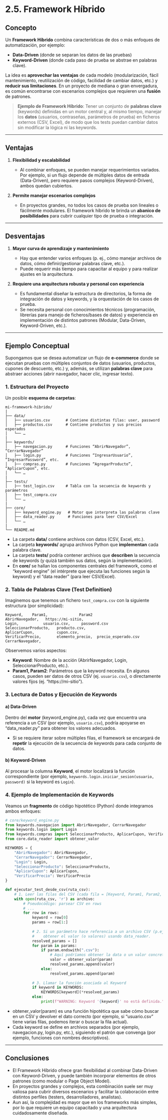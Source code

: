 # 2.5. Framework Híbrido

## Concepto
Un **Framework Híbrido** combina características de dos o más enfoques de automatización, por ejemplo:  
- **Data-Driven** (donde se separan los datos de las pruebas)  
- **Keyword-Driven** (donde cada paso de prueba se abstrae en palabras clave).  

La idea es **aprovechar las ventajas** de cada modelo (modularización, fácil mantenimiento, reutilización de código, facilidad de cambiar datos, etc.) y **reducir sus limitaciones**. En un proyecto de mediana o gran envergadura, es común encontrarse con escenarios complejos que requieren una **fusión** de patrones.

> **Ejemplo de Framework Híbrido**: Tener un conjunto de **palabras clave** (keywords) definidas en un motor central y, al mismo tiempo, manejar los **datos** (usuarios, contraseñas, parámetros de prueba) en ficheros externos (CSV, Excel), de modo que los tests puedan cambiar datos sin modificar la lógica ni las keywords.

---

## Ventajas

1. **Flexibilidad y escalabilidad**  
   - Al combinar enfoques, se pueden manejar requerimientos variados. Por ejemplo, si un flujo depende de múltiples datos de entrada (Data-Driven), pero requiere pasos complejos (Keyword-Driven), ambos quedan cubiertos.

2. **Permite manejar escenarios complejos**  
   - En proyectos grandes, no todos los casos de prueba son lineales o fácilmente modulares. El framework híbrido te brinda un **abanico de posibilidades** para cubrir cualquier tipo de prueba o integración.

---

## Desventajas

1. **Mayor curva de aprendizaje y mantenimiento**  
   - Hay que entender varios enfoques (p. ej., cómo manejar archivos de datos, cómo definir/gestionar palabras clave, etc.).  
   - Puede requerir más tiempo para capacitar al equipo y para realizar ajustes en la arquitectura.

2. **Requiere una arquitectura robusta y personal con experiencia**  
   - Es fundamental diseñar la estructura de directorios, la forma de integración de datos y keywords, y la orquestación de los casos de prueba.  
   - Se necesita personal con conocimientos técnicos (programación, librerías para manejo de ficheros/bases de datos) y experiencia en implementación de distintos patrones (Modular, Data-Driven, Keyword-Driven, etc.).

---

## Ejemplo Conceptual

Supongamos que se desea automatizar un flujo de **e-commerce** donde se ejecutan pruebas con múltiples conjuntos de datos (usuarios, productos, cupones de descuento, etc.) y, además, se utilizan **palabras clave** para abstraer acciones (abrir navegador, hacer clic, ingresar texto).

### 1. Estructura del Proyecto

Un posible **esquema de carpetas**:
```
mi-framework-hibrido/
|
├── data/
│   ├── usuarios.csv       # Contiene distintas filas: user, password
│   ├── productos.csv      # Contiene productos y sus precios esperados
│   └── …
|
├── keywords/
│   ├── navegacion.py      # Funciones “AbrirNavegador”, “CerrarNavegador”
│   ├── login.py           # Funciones “IngresarUsuario”, “IngresarPassword”, etc.
│   ├── compras.py         # Funciones “AgregarProducto”, “AplicarCupon”, etc.
│   └── …
|
├── tests/
│   ├── test_login.csv     # Tabla con la secuencia de keywords y parámetros
│   ├── test_compra.csv
│   └── …
|
├── core/
│   ├── keyword_engine.py   # Motor que interpreta las palabras clave
│   ├── data_reader.py      # Funciones para leer CSV/Excel
│   └── …
|
└── README.md
```

- La carpeta **data/** contiene archivos con datos (CSV, Excel, etc.).  
- La carpeta **keywords/** agrupa archivos Python que **implementan** cada palabra clave.  
- La carpeta **tests/** podría contener archivos que **describen** la secuencia de keywords (y quizá también sus datos, según la implementación).  
- En **core/** se hallan los componentes centrales del framework, como el “keyword engine” (el intérprete que ejecuta las funciones según la keyword) y el “data reader” (para leer CSV/Excel).

### 2. Tabla de Palabras Clave (Test Definition)

Imaginemos que tenemos un fichero `test_compra.csv` con la siguiente estructura (por simplicidad):

```
Keyword,    Param1,              Param2
AbrirNavegador,   https://mi-sitio,
Login,           usuario.csv,     password.csv
SeleccionarProducto,   producto.csv,
AplicarCupon,          cupon.csv,
VerificarPrecio,       elemento_precio,  precio_esperado.csv
CerrarNavegador,
```

Observemos varios aspectos:
- **Keyword**: Nombre de la acción (AbrirNavegador, Login, SeleccionarProducto, etc.).  
- **Param1, Param2**: Parámetros que la keyword necesita. En algunos casos, pueden ser datos de otros CSV (ej. `usuario.csv`), o directamente valores fijos (ej. “https://mi-sitio”).

### 3. Lectura de Datos y Ejecución de Keywords

#### a) Data-Driven
Dentro del **motor** (keyword_engine.py), cada vez que encuentra una referencia a un CSV (por ejemplo, `usuario.csv`), podría apoyarse en “data_reader.py” para obtener los valores adecuados.  
- Si se requiere iterar sobre múltiples filas, el framework se encargará de **repetir** la ejecución de la secuencia de keywords para cada conjunto de datos.

#### b) Keyword-Driven
Al procesar la columna **Keyword**, el motor localizará la función correspondiente (por ejemplo, `keywords.login.iniciar_sesion(usuario, password)` si la keyword es `Login`).

### 4. Ejemplo de Implementación de Keywords

Veamos un **fragmento** de código hipotético (Python) donde integramos ambos enfoques:

```python
# core/keyword_engine.py
from keywords.navegacion import AbrirNavegador, CerrarNavegador
from keywords.login import Login
from keywords.compras import SeleccionarProducto, AplicarCupon, VerificarPrecio
from core.data_reader import obtener_valor

KEYWORDS = {
    "AbrirNavegador": AbrirNavegador,
    "CerrarNavegador": CerrarNavegador,
    "Login": Login,
    "SeleccionarProducto": SeleccionarProducto,
    "AplicarCupon": AplicarCupon,
    "VerificarPrecio": VerificarPrecio
}

def ejecutar_test_desde_csv(ruta_csv):
    # 1. Leer las filas del CSV (cada fila = [Keyword, Param1, Param2, ...])
    with open(ruta_csv, 'r') as archivo:
        # Pseudocódigo: parsear CSV en rows
        # ...
        for row in rows:
            keyword = row[0]
            params = row[1:]
            
            # 2. Si un parámetro hace referencia a un archivo CSV (p.ej., "usuario.csv"),
            #    obtener el valor (o valores) usando data_reader.
            resolved_params = []
            for param in params:
                if param.endswith(".csv"):
                    # Aquí podríamos obtener la data o un valor concreto
                    valor = obtener_valor(param)
                    resolved_params.append(valor)
                else:
                    resolved_params.append(param)
            
            # 3. Llamar la función asociada al Keyword
            if keyword in KEYWORDS:
                KEYWORDS[keyword](*resolved_params)
            else:
                print(f"WARNING: Keyword '{keyword}' no está definida.")
```

- obtener_valor(param) es una función hipotética que sabe cómo buscar en un CSV y devolver el dato correcto (por ejemplo, si “usuario.csv” tiene varias filas, podemos iterar o buscar la fila actual).
- Cada keyword se define en archivos separados (por ejemplo, navegacion.py, login.py, etc.), siguiendo el patrón que convenga (por ejemplo, funciones con nombres descriptivos).

---

## Conclusiones
- El Framework Híbrido ofrece gran flexibilidad al combinar Data-Driven con Keyword-Driven, y puede también incorporar elementos de otros patrones (como modular o Page Object Model).
- En proyectos grandes y complejos, esta combinación suele ser muy valiosa para cubrir diversos escenarios y facilitar la colaboración entre distintos perfiles (testers, desarrolladores, analistas).
- Aun así, la complejidad es mayor que en los frameworks más simples, por lo que requiere un equipo capacitado y una arquitectura cuidadosamente diseñada.
